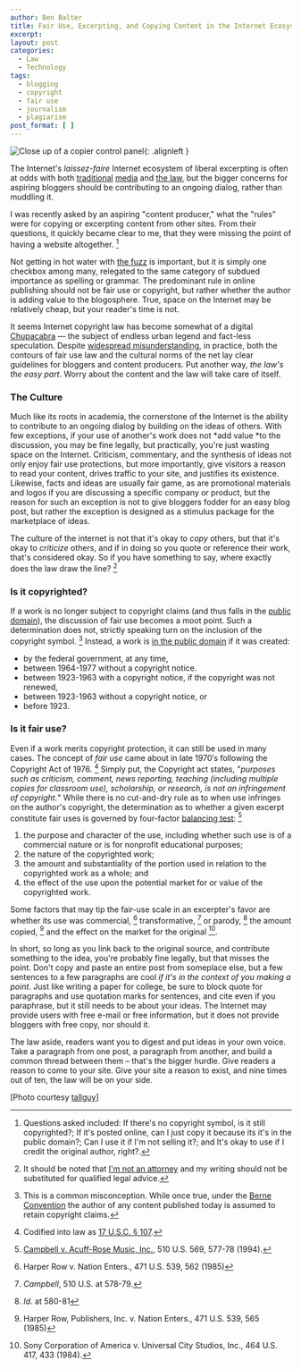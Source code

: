 ```yaml
---
author: Ben Balter
title: Fair Use, Excerpting, and Copying Content in the Internet Ecosystem
excerpt:
layout: post
categories:
  - Law
  - Technology
tags:
  - blogging
  - copyright
  - fair use
  - journalism
  - plagiarism
post_format: [ ]
---
```


![Close up of a copier control panel][1]{: .alignleft }

The Internet's *laissez-faire* Internet ecosystem of liberal excerpting is often at odds with both [traditional][2] [media][3] and [the law][4], but the bigger concerns for aspiring bloggers should be contributing to an ongoing dialog, rather than muddling it.

I was recently asked by an aspiring "content producer," what the "rules" were for copying or excerpting content from other sites. From their questions, it quickly became clear to me, that they were missing the point of having a website altogether. [^1]

Not getting in hot water with [the fuzz][6] is important, but it is simply one checkbox among many, relegated to the same category of subdued importance as spelling or grammar. The predominant rule in online publishing should not be fair use or copyright, but rather whether the author is adding value to the blogosphere. True, space on the Internet may be relatively cheap, but your reader's time is not.

It seems Internet copyright law has become somewhat of a digital [Chupacabra][7] — the subject of endless urban legend and fact-less speculation. Despite [widespread misunderstanding][8], in practice, both the contours of fair use law and the cultural norms of the net lay clear guidelines for bloggers and content producers. Put another way, *the law's the easy part*. Worry about the content and the law will take care of itself.

### The Culture

Much like its roots in academia, the cornerstone of the Internet is the ability to contribute to an ongoing dialog by building on the ideas of others. With few exceptions, if your use of another's work does not *add value *to the discussion, you may be fine legally, but practically, you're just wasting space on the Internet. Criticism, commentary, and the synthesis of ideas not only enjoy fair use protections, but more importantly, give visitors a reason to read your content, drives traffic to your site, and justifies its existence. Likewise, facts and ideas are usually fair game, as are promotional materials and logos if you are discussing a specific company or product, but the reason for such an exception is not to give bloggers fodder for an easy blog post, but rather the exception is designed as a stimulus package for the marketplace of ideas.

The culture of the internet is not that it's okay to *copy* others, but that it's okay to *criticize* others, and if in doing so you quote or reference their work, that's considered okay. So if you have something to say, where exactly does the law draw the line? [^2]

### Is it copyrighted?

If a work is no longer subject to copyright claims (and thus falls in the [public domain][10]), the discussion of fair use becomes a moot point. Such a determination does not, strictly speaking turn on the inclusion of the copyright symbol. [^3] Instead, a work is [in the public domain][12] if it was created:

*   by the federal government, at any time,
*   between 1964-1977 without a copyright notice.
*   between 1923-1963 with a copyright notice, if the copyright was not renewed,
*   between 1923-1963 without a copyright notice, or
*   before 1923.

### Is it fair use?

Even if a work merits copyright protection, it can still be used in many cases. The concept of *fair use* came about in late 1970′s following the Copyright Act of 1976. [^4] Simply put, the Copyright act states, "*purposes such as criticism, comment, news reporting, teaching (including multiple copies for classroom use), scholarship, or research, is not an infringement of copyright.*" While there is no cut-and-dry rule as to when use infringes on the author's copyright, the determination as to whether a given excerpt constitute fair uses is governed by four-factor [balancing test][14]: [^5]

1.  the purpose and character of the use, including whether such use is of a commercial nature or is for nonprofit educational purposes;
2.  the nature of the copyrighted work;
3.  the amount and substantiality of the portion used in relation to the copyrighted work as a whole; and
4.  the effect of the use upon the potential market for or value of the copyrighted work.

Some factors that may tip the fair-use scale in an excerpter's favor are whether its use was commercial, [^6] transformative, [^7] or parody, [^8] the amount copied, [^9] and the effect on the market for the original [^10].

In short, so long as you link back to the original source, and contribute something to the idea, you're probably fine legally, but that misses the point. Don't copy and paste an entire post from someplace else, but a few sentences to a few paragraphs are cool *if it's in the context of you making a point*. Just like writing a paper for college, be sure to block quote for paragraphs and use quotation marks for sentences, and cite even if you paraphrase, but it still needs to be about your ideas. The Internet may provide users with free e-mail or free information, but it does not provide bloggers with free copy, nor should it.

The law aside, readers want you to digest and put ideas in your own voice. Take a paragraph from one post, a paragraph from another, and build a common thread between them – that's the bigger hurdle. Give readers a reason to come to your site. Give your site a reason to exist, and nine times out of ten, the law will be on your side.

\[Photo courtesy [tallguy][21]\]

[^1]:  Questions asked included: If there's no copyright symbol, is it still copyrighted?; If it's posted online, can I just copy it because its it's in the public domain?; Can I use it if I'm not selling it?; and It's okay to use if I credit the original author, right?.
[^2]: It should be noted that [I'm not an attorney][23] and my writing should not be substituted for qualified legal advice.
[^3]: This is a common misconception. While once true, under the [Berne Convention][25] the author of any content published today is assumed to retain copyright claims.
[^4]: Codified into law as [17 U.S.C. § 107][27].
[^5]: [Campbell v. Acuff-Rose Music, Inc.][29], 510 U.S. 569, 577-78 (1994).
[^6]: Harper Row v. Nation Enters., 471 U.S. 539, 562 (1985)
[^7]: *Campbell*, 510 U.S. at 578-79.
[^8]: *Id.* at 580-81
[^9]: Harper Row, Publishers, Inc. v. Nation Enters., 471 U.S. 539, 565 (1985)
[^10]: Sony Corporation of America v. Universal City Studios, Inc., 464 U.S. 417, 433 (1984).

[1]: http://ben.balter.com/wp-content/uploads/2011/04/2146845610_ebd95e5f4e_b-300x200.jpg "Copier"
[2]: http://www.washingtonpost.com/wp-dyn/content/article/2009/07/31/AR2009073102476.html
[3]: http://www.niemanlab.org/2009/08/gawker-and-the-washington-post-a-case-study-in-fair-use/
[4]: http://ilt.eff.org/index.php/Copyright:_Fair_Use
[5]: #note-2020-1 "Questions asked included: If there's no copyright symbol, is it still copyrighted?; If it's posted online, can I just copy it because its it's in the public domain?; Can I use it if I'm not selling it?; and It's okay to use if I credit the original author, right?."
[6]: http://www.hulu.com/watch/13576/hot-fuzz-chase
[7]: http://redvsblue.com/archive/episode.php?id=89
[8]: http://www.llrx.com/features/bloggersbeware.htm
[9]: #note-2020-2 "It should be noted that I'm not an attorney and my writing should not be substituted for qualified legal advice."
[10]: http://www.law.duke.edu/cspd/comics/zoomcomic.html
[11]: #note-2020-3 "This is a common misconception. While once true, under the Berne Convention the author of any content published today is assumed to retain copyright claims."
[12]: http://www.unc.edu/~unclng/public-d.htm
[13]: #note-2020-4 "Codified into law as 17 U.S.C. § 107."
[14]: http://en.wikipedia.org/wiki/Balancing_test
[15]: #note-2020-5 "Campbell v. Acuff-Rose Music, Inc., 510 U.S. 569, 577-78 (1994)."
[16]: #note-2020-6 "Harper Row v. Nation Enters., 471 U.S. 539, 562 (1985)"
[17]: #note-2020-7 "Campbell, 510 U.S. at 578-79."
[18]: #note-2020-8 "Id. at 580-81"
[19]: #note-2020-9 "Harper Row, Publishers, Inc. v. Nation Enters., 471 U.S. 539, 565 (1985)"
[20]: #note-2020-10 "Sony Corporation of America v. Universal City Studios, Inc., 464 U.S. 417, 433 (1984)."
[21]: http://www.flickr.com/photos/talllguy/2146845610/
[23]: http://ben.balter.com/fine-print/
[25]: http://en.wikipedia.org/wiki/Berne_Convention_for_the_Protection_of_Literary_and_Artistic_Works
[27]: http://www.law.cornell.edu/uscode/17/107.html
[29]: http://www.law.cornell.edu/supct/html/92-1292.ZS.html
